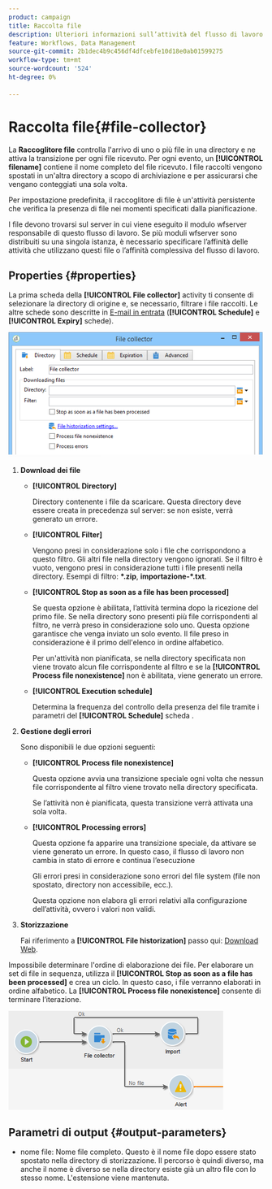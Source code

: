 ```yaml
---
product: campaign
title: Raccolta file
description: Ulteriori informazioni sull’attività del flusso di lavoro di raccolta file
feature: Workflows, Data Management
source-git-commit: 2b1dec4b9c456df4dfcebfe10d18e0ab01599275
workflow-type: tm+mt
source-wordcount: '524'
ht-degree: 0%

---
```


# Raccolta file{#file-collector}



La **Raccoglitore file** controlla l&#39;arrivo di uno o più file in una directory e ne attiva la transizione per ogni file ricevuto. Per ogni evento, un **[!UICONTROL filename]** contiene il nome completo del file ricevuto. I file raccolti vengono spostati in un&#39;altra directory a scopo di archiviazione e per assicurarsi che vengano conteggiati una sola volta.

Per impostazione predefinita, il raccoglitore di file è un&#39;attività persistente che verifica la presenza di file nei momenti specificati dalla pianificazione.

I file devono trovarsi sul server in cui viene eseguito il modulo wfserver responsabile di questo flusso di lavoro. Se più moduli wfserver sono distribuiti su una singola istanza, è necessario specificare l’affinità delle attività che utilizzano questi file o l’affinità complessiva del flusso di lavoro.

## Properties {#properties}

La prima scheda della **[!UICONTROL File collector]** activity ti consente di selezionare la directory di origine e, se necessario, filtrare i file raccolti. Le altre schede sono descritte in [E-mail in entrata](inbound-emails.md) (**[!UICONTROL Schedule]** e **[!UICONTROL Expiry]** schede).

![](assets/file_collect_edit.png)

1. **Download dei file**

   * **[!UICONTROL Directory]**

      Directory contenente i file da scaricare. Questa directory deve essere creata in precedenza sul server: se non esiste, verrà generato un errore.

   * **[!UICONTROL Filter]**

      Vengono presi in considerazione solo i file che corrispondono a questo filtro. Gli altri file nella directory vengono ignorati. Se il filtro è vuoto, vengono presi in considerazione tutti i file presenti nella directory. Esempi di filtro: **&#42;.zip**, **importazione-&#42;.txt**.

   * **[!UICONTROL Stop as soon as a file has been processed]**

      Se questa opzione è abilitata, l’attività termina dopo la ricezione del primo file. Se nella directory sono presenti più file corrispondenti al filtro, ne verrà preso in considerazione solo uno. Questa opzione garantisce che venga inviato un solo evento. Il file preso in considerazione è il primo dell&#39;elenco in ordine alfabetico.

      Per un&#39;attività non pianificata, se nella directory specificata non viene trovato alcun file corrispondente al filtro e se la **[!UICONTROL Process file nonexistence]** non è abilitata, viene generato un errore.

   * **[!UICONTROL Execution schedule]**

      Determina la frequenza del controllo della presenza del file tramite i parametri del **[!UICONTROL Schedule]** scheda .

1. **Gestione degli errori**

   Sono disponibili le due opzioni seguenti:

   * **[!UICONTROL Process file nonexistence]**

      Questa opzione avvia una transizione speciale ogni volta che nessun file corrispondente al filtro viene trovato nella directory specificata.

      Se l’attività non è pianificata, questa transizione verrà attivata una sola volta.

   * **[!UICONTROL Processing errors]**

      Questa opzione fa apparire una transizione speciale, da attivare se viene generato un errore. In questo caso, il flusso di lavoro non cambia in stato di errore e continua l’esecuzione

      Gli errori presi in considerazione sono errori del file system (file non spostato, directory non accessibile, ecc.).

      Questa opzione non elabora gli errori relativi alla configurazione dell’attività, ovvero i valori non validi.

1. **Storizzazione**

   Fai riferimento a **[!UICONTROL File historization]** passo qui: [Download Web](web-download.md).

Impossibile determinare l&#39;ordine di elaborazione dei file. Per elaborare un set di file in sequenza, utilizza il **[!UICONTROL Stop as soon as a file has been processed]** e crea un ciclo. In questo caso, i file verranno elaborati in ordine alfabetico. La **[!UICONTROL Process file nonexistence]** consente di terminare l’iterazione.

![](assets/file_collect_loop.png)

## Parametri di output {#output-parameters}

* nome file: Nome file completo. Questo è il nome file dopo essere stato spostato nella directory di storizzazione. Il percorso è quindi diverso, ma anche il nome è diverso se nella directory esiste già un altro file con lo stesso nome. L&#39;estensione viene mantenuta.
